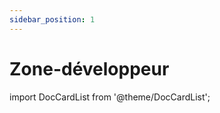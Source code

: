 ```yaml
---
sidebar_position: 1
---
```


# Zone-développeur

import DocCardList from '@theme/DocCardList';

<DocCardList />
